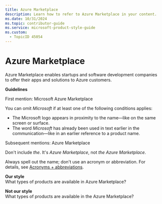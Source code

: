 ```yaml
---
title: Azure Marketplace
description: Learn how to refer to Azure Marketplace in your content.
ms.date: 10/31/2024
ms.topic: contributor-guide
ms.service: microsoft-product-style-guide
ms.custom:
  - TopicID 45054
---
```



# Azure Marketplace

Azure Marketplace enables startups and software development companies to offer their apps and solutions to Azure customers.

**Guidelines**

First mention: Microsoft Azure Marketplace

You can omit *Microsoft* if at least one of the following conditions applies:

- The Microsoft logo appears in proximity to the name—like on the same screen or surface.
- The word *Microsoft* has already been used in text earlier in the communication—like in an earlier reference to a product name.

Subsequent mentions: Azure Marketplace

Don't include *the*. It's *Azure Marketplace*, not *the Azure Marketplace*.

Always spell out the name; don't use an acronym or abbreviation. For details, see [Acronyms + abbreviations](~\acronyms-and-abbreviations.md).

**Our style**  
What types of products are available in Azure Marketplace? 

**Not our style**  
What types of products are available in the Azure Marketplace? 

